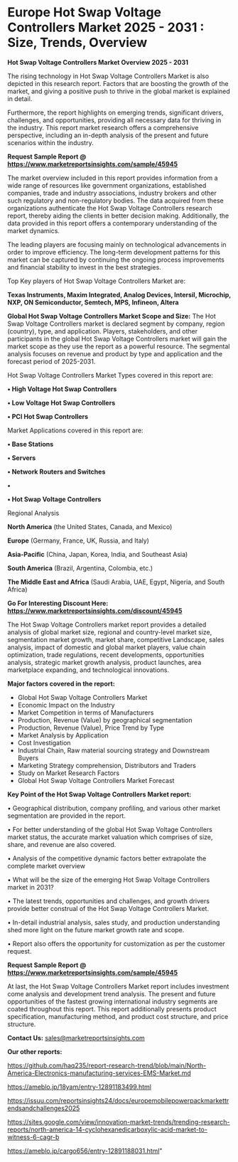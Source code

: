 # Europe Hot Swap Voltage Controllers Market 2025 - 2031 : Size, Trends, Overview

<Strong> Hot Swap Voltage Controllers Market Overview 2025 - 2031</strong>

The rising technology in Hot Swap Voltage Controllers Market is also depicted in this research report. Factors that are boosting the growth of the market, and giving a positive push to thrive in the global market is explained in detail.

Furthermore, the report highlights on emerging trends, significant drivers, challenges, and opportunities, providing all necessary data for thriving in the industry. This report market research offers a comprehensive perspective, including an in-depth analysis of the present and future scenarios within the industry.

<strong>Request Sample Report @ <a href=https://www.marketreportsinsights.com/sample/45945>https://www.marketreportsinsights.com/sample/45945</a></strong>

The market overview included in this report provides information from a wide range of resources like government organizations, established companies, trade and industry associations, industry brokers and other such regulatory and non-regulatory bodies. The data acquired from these organizations authenticate the Hot Swap Voltage Controllers research report, thereby aiding the clients in better decision making. Additionally, the data provided in this report offers a contemporary understanding of the market dynamics.

The leading players are focusing mainly on technological advancements in order to improve efficiency. The long-term development patterns for this market can be captured by continuing the ongoing process improvements and financial stability to invest in the best strategies.

Top Key players of Hot Swap Voltage Controllers Market are:

<strong>Texas Instruments, Maxim Integrated, Analog Devices, Intersil, Microchip, NXP, ON Semiconductor, Semtech, MPS, Infineon, Altera</strong>

<strong><b>Global Hot Swap Voltage Controllers Market Scope and Size:</b></strong>
The Hot Swap Voltage Controllers market is declared segment by company, region (country), type, and application. Players, stakeholders, and other participants in the global Hot Swap Voltage Controllers market will gain the market scope as they use the report as a powerful resource. The segmental analysis focuses on revenue and product by type and application and the forecast period of 2025-2031.

Hot Swap Voltage Controllers Market Types covered in this report are:

<strong>•  High Voltage Hot Swap Controllers

•  Low Voltage Hot Swap Controllers

•  PCI Hot Swap Controllers</strong>

Market Applications covered in this report are:

<strong>•  Base Stations

•  Servers

•  Network Routers and Switches

•  

•  Hot Swap Voltage Controllers</strong> 

Regional Analysis

<strong>North America</strong> (the United States, Canada, and Mexico)

<strong>Europe</strong> (Germany, France, UK, Russia, and Italy)

<strong>Asia-Pacific</strong> (China, Japan, Korea, India, and Southeast Asia)

<strong>South America</strong> (Brazil, Argentina, Colombia, etc.)

<strong>The Middle East and Africa</strong> (Saudi Arabia, UAE, Egypt, Nigeria, and South Africa)

<strong>Go For Interesting Discount Here: <a href=https://www.marketreportsinsights.com/discount/45945>https://www.marketreportsinsights.com/discount/45945</a></strong>

The Hot Swap Voltage Controllers market report provides a detailed analysis of global market size, regional and country-level market size, segmentation market growth, market share, competitive Landscape, sales analysis, impact of domestic and global market players, value chain optimization, trade regulations, recent developments, opportunities analysis, strategic market growth analysis, product launches, area marketplace expanding, and technological innovations.

<strong><b>Major factors covered in the report:</b></strong>
<ul>
  <li>Global Hot Swap Voltage Controllers Market </li>
  <li>Economic Impact on the Industry</li>
  <li>Market Competition in terms of Manufacturers</li>
  <li>Production, Revenue (Value) by geographical segmentation</li>
  <li>Production, Revenue (Value), Price Trend by Type</li>
  <li>Market Analysis by Application</li>
  <li>Cost Investigation</li>
  <li>Industrial Chain, Raw material sourcing strategy and Downstream Buyers</li>
  <li>Marketing Strategy comprehension, Distributors and Traders</li>
  <li>Study on Market Research Factors</li>
  <li>Global Hot Swap Voltage Controllers Market Forecast</li>
</ul>

<strong><b>Key Point of the Hot Swap Voltage Controllers Market report:</b></strong>

• Geographical distribution, company profiling, and various other market segmentation are provided in the report.

• For better understanding of the global Hot Swap Voltage Controllers market status, the accurate market valuation which comprises of size, share, and revenue are also covered.

• Analysis of the competitive dynamic factors better extrapolate the complete market overview

• What will be the size of the emerging Hot Swap Voltage Controllers market in 2031?

• The latest trends, opportunities and challenges, and growth drivers provide better construal of the Hot Swap Voltage Controllers Market.

• In-detail industrial analysis, sales study, and production understanding shed more light on the future market growth rate and scope.

• Report also offers the opportunity for customization as per the customer request.

<strong>Request Sample Report @ <a href=https://www.marketreportsinsights.com/sample/45945>https://www.marketreportsinsights.com/sample/45945</a></strong>

At last, the Hot Swap Voltage Controllers Market report includes investment come analysis and development trend analysis. The present and future opportunities of the fastest growing international industry segments are coated throughout this report. This report additionally presents product specification, manufacturing method, and product cost structure, and price structure.

<strong>Contact Us:</strong>
sales@marketreportsinsights.com

<strong>Our other reports:</strong>

<a href=https://github.com/haq235/report-research-trend/blob/main/North-America-Electronics-manufacturing-services-EMS-Market.md>https://github.com/haq235/report-research-trend/blob/main/North-America-Electronics-manufacturing-services-EMS-Market.md</a>

<a href=https://ameblo.jp/18yam/entry-12891183499.html>https://ameblo.jp/18yam/entry-12891183499.html</a>

<a href=https://issuu.com/reportsinsights24/docs/europemobilepowerpackmarkettrendsandchallenges2025>https://issuu.com/reportsinsights24/docs/europemobilepowerpackmarkettrendsandchallenges2025</a>

<a href=https://sites.google.com/view/innovation-market-trends/trending-research-reports/north-america-14-cyclohexanedicarboxylic-acid-market-to-witness-6-cagr-b>https://sites.google.com/view/innovation-market-trends/trending-research-reports/north-america-14-cyclohexanedicarboxylic-acid-market-to-witness-6-cagr-b</a>

<a href=https://ameblo.jp/cargo656/entry-12891188031.html>https://ameblo.jp/cargo656/entry-12891188031.html</a>"
